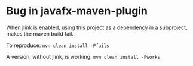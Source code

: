 # Bug in javafx-maven-plugin

When jlink is enabled,
using this project as a dependency in a subproject,
makes the maven build fail.

To reproduce:
`mvn clean install -Pfails`

A version, without jlink, is working:
`mvn clean install -Pworks`